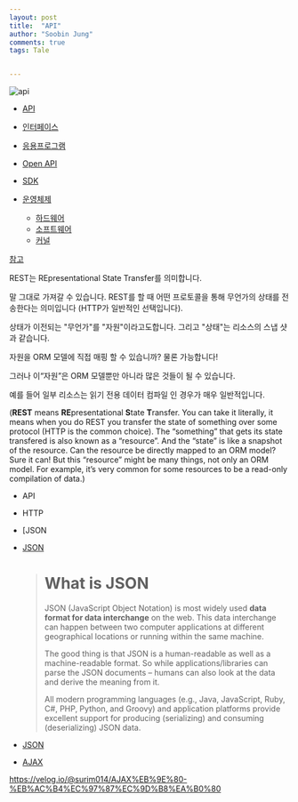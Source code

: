 ```yaml
---
layout: post
title:  "API"
author: "Soobin Jung"
comments: true
tags: Tale


---
```




![api](https://SoobinJung1013.github.io/images/Api.jpg)





- [API](https://namu.wiki/w/API)

- [인터페이스](https://namu.wiki/w/%EC%9D%B8%ED%84%B0%ED%8E%98%EC%9D%B4%EC%8A%A4)

- [응용프로그램](https://namu.wiki/w/%EC%9D%91%EC%9A%A9%20%EC%86%8C%ED%94%84%ED%8A%B8%EC%9B%A8%EC%96%B4)

- [Open API](https://ko.wikipedia.org/wiki/%EC%98%A4%ED%94%88_API)

- [SDK](https://namu.wiki/w/SDK)

- [운영체제](https://namu.wiki/w/%EC%9A%B4%EC%98%81%EC%B2%B4%EC%A0%9C?from=%EC%9A%B4%EC%98%81%20%EC%B2%B4%EC%A0%9C)

  - [하드웨어](https://namu.wiki/w/%ED%95%98%EB%93%9C%EC%9B%A8%EC%96%B4)
  - [소프트웨어](https://namu.wiki/w/%EC%86%8C%ED%94%84%ED%8A%B8%EC%9B%A8%EC%96%B4)
  - [커널](https://namu.wiki/w/%EC%BB%A4%EB%84%90(%EC%9A%B4%EC%98%81%20%EC%B2%B4%EC%A0%9C))

  

[참고](https://medium.com/@marinithiago/guys-rest-apis-are-not-databases-60db4e1120e4)

REST는 REpresentational State Transfer를 의미합니다. 

말 그대로 가져갈 수 있습니다. REST를 할 때 어떤 프로토콜을 통해 무언가의 상태를 전송한다는 의미입니다 (HTTP가 일반적인 선택입니다). 

상태가 이전되는 "무언가"를 "자원"이라고도합니다. 그리고 "상태"는 리소스의 스냅 샷과 같습니다. 

자원을 ORM 모델에 직접 매핑 할 수 있습니까? 물론 가능합니다! 

그러나 이“자원”은 ORM 모델뿐만 아니라 많은 것들이 될 수 있습니다. 

예를 들어 일부 리소스는 읽기 전용 데이터 컴파일 인 경우가 매우 일반적입니다.

(**REST** means **RE**presentational **S**tate **T**ransfer. You can take it literally, it means when you do REST you transfer the state of something over some protocol (HTTP is the common choice). The “something” that gets its state transfered is also known as a “resource”. And the “state” is like a snapshot of the resource. Can the resource be directly mapped to an ORM model? Sure it can! But this “resource” might be many things, not only an ORM model. For example, it’s very common for some resources to be a read-only compilation of data.)







- API

- HTTP

- [JSON

- [JSON](https://restfulapi.net/introduction-to-json/)

  

  ># What is JSON
  >
  >JSON (JavaScript Object Notation) is most widely used **data format for data interchange** on the web. This data interchange can happen between two computer applications at different geographical locations or running within the same machine.
  >
  >The good thing is that JSON is a human-readable as well as a machine-readable format. So while applications/libraries can parse the JSON documents – humans can also look at the data and derive the meaning from it.
  >
  >All modern programming languages (e.g., Java, JavaScript, Ruby, C#, PHP, Python, and Groovy) and application platforms provide excellent support for producing (serializing) and consuming (deserializing) JSON data.



- [JSON](https://velog.io/@surim014/JSON%EC%9D%B4%EB%9E%80-%EB%AC%B4%EC%97%87%EC%9D%B8%EA%B0%80)
- [AJAX](https://velog.io/@surim014/AJAX%EB%9E%80-%EB%AC%B4%EC%97%87%EC%9D%B8%EA%B0%80)

https://velog.io/@surim014/AJAX%EB%9E%80-%EB%AC%B4%EC%97%87%EC%9D%B8%EA%B0%80

